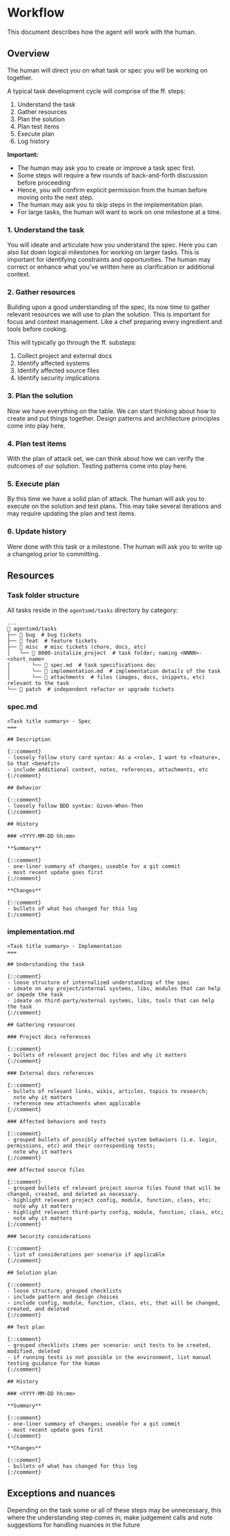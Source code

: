 Workflow
===

This document describes how the agent will work with the human.

## Overview

The human will direct you on what task or spec you will be working on together.

A typical task development cycle will comprise of the ff. steps:

1. Understand the task
2. Gather resources
3. Plan the solution
4. Plan test items
5. Execute plan
6. Log history

**Important:**

- The human may ask you to create or improve a task spec first.
- Some steps will require a few rounds of back-and-forth discussion before proceeding
- Hence, you will confirm explicit permission from the human before moving onto the next step.
- The human may ask you to skip steps in the implementation plan.
- For large tasks, the human will want to work on one milestone at a time.


### 1. Understand the task

You will ideate and articulate how you understand the spec.
Here you can also list down logical milestones for working on larger tasks.
This is important for identifying constraints and opportunities.
The human may correct or enhance what you've written here as clarification
or additional context.


### 2. Gather resources

Building upon a good understanding of the spec,
its now time to gather relevant resources we will use to plan the solution.
This is important for focus and context management.
Like a chef preparing every ingredient and tools before cooking.

This will typically go through the ff. substeps:

1. Collect project and external docs
2. Identify affected systems
3. Identify affected source files
4. Identify security implications


### 3. Plan the solution

Now we have everything on the table.
We can start thinking about how to create and put things together.
Design patterns and architecture principles come into play here.


### 4. Plan test items

With the plan of attack set,
we can think about how we can verify the outcomes of our solution.
Testing patterns come into play here.


### 5. Execute plan

By this time we have a solid plan of attack.
The human will ask you to execute on the solution and test plans.
This may take several iterations
and may require updating the plan and test items.


### 6. Update history

Were done with this task or a milestone.
The human will ask you to write up a changelog prior to committing.


## Resources

### Task folder structure

All tasks reside in the `agentsmd/tasks` directory by category:

```
...
 agentsmd/tasks
├──  bug  # bug tickets
├──  feat  # feature tickets
├──  misc  # misc tickets (chore, docs, etc)
│   └──  0000-initalize_project  # task folder; naming <NNNN>-<short_name>
│       └──  spec.md  # task specifications doc
│       └──  implementation.md  # implementation details of the task
│       └──  attachments  # files (images, docs, snippets, etc) relevant to the task
└──  patch  # independent refactor or upgrade tickets
```

### spec.md

```
<Task title summary> - Spec
===

## Description

{::comment}
- loosely follow story card syntax: As a <role>, I want to <feature>, So that <benefit>
- include additional context, notes, references, attachments, etc
{:/comment}

## Behavior

{::comment}
- loosely follow BDD syntax: Given-When-Then
{:/comment}

## History

### <YYYY-MM-DD hh:mm>

**Summary**

{::comment}
- one-liner summary of changes; useable for a git commit
- most recent update goes first
{:/comment}

**Changes**

{::comment}
- bullets of what has changed for this log
{:/comment}
```

### implementation.md

```
<Task title summary> - Implementation
===

## Understanding the task

{::comment}
- loose structure of internalized understanding of the spec
- ideate on any project/internal systems, libs, modules that can help or impede the task
- ideate on third-party/external systems, libs, tools that can help the task
{:/comment}

## Gathering resources

### Project docs references

{::comment}
- bullets of relevant project doc files and why it matters
{:/comment}

### External docs references

{::comment}
- bullets of relevant links, wikis, articles, topics to research;
  note why it matters
- reference new attachments when applicable
{:/comment}

### Affected behaviors and tests

{::comment}
- grouped bullets of possibly affected system behaviors (i.e. login, permissions, etc) and their corresponding tests;
  note why it matters
{:/comment}

### Affected source files

{::comment}
- grouped bullets of relevant project source files found that will be changed, created, and deleted as necessary.
- highlight relevant project config, module, function, class, etc;
  note why it matters
- highlight relevant third-party config, module, function, class, etc;
  note why it matters
{:/comment}

### Security considerations

{::comment}
- list of considerations per scenario if applicable
{:/comment}

## Solution plan

{::comment}
- loose structure; grouped checklists
- include pattern and design choices
- include config, module, function, class, etc, that will be changed, created, and deleted
{:/comment}

## Test plan

{::comment}
- grouped checklists items per scenario: unit tests to be created, modified, deleted
- if running tests is not possible in the environment, list manual testing guidance for the human
{:/comment}

## History

### <YYYY-MM-DD hh:mm>

**Summary**

{::comment}
- one-liner summary of changes; useable for a git commit
- most recent update goes first
{:/comment}

**Changes**

{::comment}
- bullets of what has changed for this log
{:/comment}
```

## Exceptions and nuances

Depending on the task some or all of these steps may be unnecessary,
this where the understanding step comes in;
make judgement calls and note suggestions for handling nuances in the future
